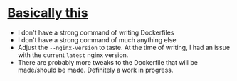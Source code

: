 # [Basically this](https://www.modpagespeed.com/doc/build_ngx_pagespeed_from_source)
- I don't have a strong command of writing Dockerfiles
- I don't have a strong command of much anything else
- Adjust the `--nginx-version` to taste.  At the time of writing, I had an issue with the current `latest` nginx version.
- There are probably more tweaks to the Dockerfile that will be made/should be made.  Definitely a work in progress.
